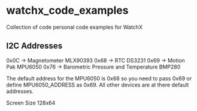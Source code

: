 # watchx_code_examples
Collection of code personal code examples for WatchX

## I2C Addresses

0x0C -> Magnetometer MLX90393
0x68 -> RTC DS3231
0x69 -> Motion Pak MPU6050
0x76 -> Barometric Pressure and Temperature BMP280

The default address for the MPU6050 is 0x68 so you need to pass 0x69 or define MPU6050_ADDRESS as 0x69. All other devices are at there default addresses.


Screen Size 128x64
